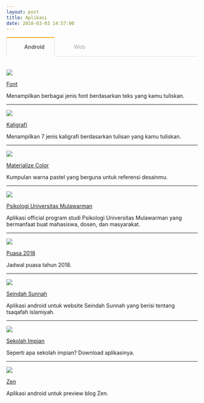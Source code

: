 ```yaml
---
layout: post
title: Aplikasi
date: 2018-03-03 14:57:00
---
```


<style type="text/css">
@import url("https://maxcdn.bootstrapcdn.com/font-awesome/4.7.0/css/font-awesome.min.css");

.tab section {
  display: none;
  padding: 20px 0 0;
  border-top: 1px solid #ddd;
}

.tab input {
  display: none;
}

.tab label {
  display: inline-block;
  margin: 0 0 -1px;
  padding: 15px 25px;
  font-weight: 600;
  text-align: center;
  color: #bbb;
  border: 1px solid transparent;
}

.tab label:before {
  font-family: fontawesome;
  font-weight: normal;
  margin-right: 10px;
}

.tab label[for*='1']:before {
  content: '\f1cb';
}

.tab label[for*='2']:before {
  content: '\f17d';
}

.tab label:hover {
  color: #888;
  cursor: pointer;
}

.tab input:checked + label {
  color: #555;
  border: 1px solid #ddd;
  border-top: 2px solid orange;
  border-bottom: 1px solid #fff;
}

.tab #tab1:checked ~ #content1,
.tab #tab2:checked ~ #content2 {
  display: block;
}

@media screen and (max-width: 650px) {
  .tab label {
    font-size: 0;
  }

  .tab label:before {
    margin: 0;
    font-size: 18px;
  }
}
@media screen and (max-width: 400px) {
  .tab label {
    padding: 15px;
  }
}
</style>

<div class='tab'>
  
  <input id="tab1" type="radio" name="tabs" checked>
  <label for="tab1">Android</label>
    
  <input id="tab2" type="radio" name="tabs">
  <label for="tab2">Web</label>
    
  <section id="content1" markdown='1'>

![](https://s25.postimg.org/anj80qj0f/Screenshot_2018-03-03-16-12-15.jpg)

[Font](https://play.google.com/store/apps/details?id=com.mzaini30.font)

Menampilkan berbagai jenis font berdasarkan teks yang kamu tuliskan.

---

![](https://s25.postimg.org/xozt6gnsv/Screenshot_2018-03-03-16-12-53.jpg)

[Kaligrafi](https://play.google.com/store/apps/details?id=com.mzaini30.kaligrafi)

Menampilkan 7 jenis kaligrafi berdasarkan tulisan yang kamu tuliskan.

---

![](https://s25.postimg.org/6eehyixqn/Screenshot_2018-03-03-16-13-07.jpg)

[Materialize Color](https://play.google.com/store/apps/details?id=com.mzaini30.materializecolor)

Kumpulan warna pastel yang berguna untuk referensi desainmu.

---

![](https://s25.postimg.org/8vq95s27j/Screenshot_2018-03-03-16-14-37.jpg)

[Psikologi Universitas Mulawarman](https://play.google.com/store/apps/details?id=com.mzaini30.psikologiuniversitasmulawarman)

Aplikasi official program studi Psikologi Universitas Mulawarman yang bermanfaat buat mahasiswa, dosen, dan masyarakat.

---

![](https://s25.postimg.org/9y0foaxvj/Screenshot_2018-03-03-16-14-57.jpg)

[Puasa 2018](https://play.google.com/store/apps/details?id=com.mzaini30.puasa2018)

Jadwal puasa tahun 2018.

---

![](https://s25.postimg.org/3x2qr7o3z/Screenshot_2018-03-03-16-15-19.jpg)

[Seindah Sunnah](https://play.google.com/store/apps/details?id=com.mzaini30.seindahsunnah)

Aplikasi android untuk website Seindah Sunnah yang berisi tentang tsaqafah islamiyah.

---

![](https://s25.postimg.org/kxlmzvlpr/Screenshot_2018-03-03-16-15-29.jpg)

[Sekolah Impian](https://play.google.com/store/apps/details?id=com.mzaini30.sekolahimpian)

Seperti apa sekolah impian? Download aplikasinya.

---

![](https://s25.postimg.org/bptej5jsf/Screenshot_2018-03-03-16-15-44.jpg)

[Zen](https://play.google.com/store/apps/details?id=com.mzaini30.zen)

Aplikasi android untuk preview blog Zen.

  </section>
    
  <section id="content2" markdown='1'>

![](https://s25.postimg.org/4vvgoyr3z/Screenshot_from_2018-02-02_14_44_14.png)

[Font](/font)

Mencoba berbagai font untuk seni menulis indah.

---

![](https://s25.postimg.org/pav5ryxov/Screenshot_from_2018-02-20_00_20_37.png)

[Jumlah Satuan](/jumlah-satuan)

Ingin menjumlahkan angka satuan dengan cepat? Gunakan saja aplikasi web ini. Cocok digunakan untuk skoring angket.

---

![](https://s25.postimg.org/et6hi5w6n/Screenshot_from_2018-02-02_14_49_18.png)

[Kaligrafi](/kaligrafi)

Halaman web ini digunakan untuk preview kaligrafi Arab berdasarkan enam bentuk kaligrafi Arab yang dasar yaitu khat naskhi, khat riq'ah, khat kufi, khat diwani, khat tsuluts, dan khat farisi.

---

![](https://s25.postimg.org/z1p9q3gdr/Screenshot_from_2018-02-02_09_21_26.png)

[Kontest](/kontest)

Kontest adalah sebuah aplikasi web yang bertujuan untuk mengolah data jawaban siswa dan kunci jawabannya agar bisa diinput ke lima software pendidikan yang berbeda-beda yaitu Anates, Anajhon, Anbuso, Iteman, dan SPSS.

---

![](https://s25.postimg.org/mpvk3zru7/Screenshot_from_2018-02-02_16_46_04.png)

[Kontur](/kontur)

Aplikasi web untuk mengolah data dari Google Form yang berupa skala.

---

![](https://s25.postimg.org/ormuqxitb/Screenshot_from_2018-02-02_09_29_56.png)

[Materialize Color](/color30)

Materialize Color adalah kumpulan warna yang dibuat oleh framework Materialize CSS. Maka, fungsi aplikasi web ini hanyalah menampilkan warna-warna tersebut dan menampilkan kode warnanya apabila kode warna tersebut diklik.

---

![](https://s25.postimg.org/x0np8974v/Screenshot_from_2018-02-17_14_04_27.png)

[Tambah Hari](/tambah-hari)

Bingung kira-kira 100 hari dari hari ini hari apa? Bingung 213 hari dari hari sekarang hari apa? Buka aja _web app_ ini :)

---

![](https://s25.postimg.org/4x0t4svvz/Screenshot_from_2018-02-02_09_27_13.png)

[Whatsapp Link Generator](/wa)

Aplikasi web yang berguna untuk mengolah pesan whatsapp menjadi link yang tinggal diklik.

  </section>
    
</div>